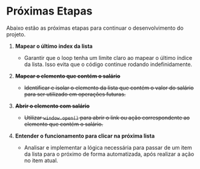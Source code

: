 # Próximas Etapas

Abaixo estão as próximas etapas para continuar o desenvolvimento do projeto.

1. **Mapear o último index da lista**  
   - Garantir que o loop tenha um limite claro ao mapear o último índice da lista. Isso evita que o código continue rodando indefinidamente.

2. **~~Mapear o elemento que contém o salário~~** 
   - ~~Identificar e isolar o elemento da lista que contém o valor do salário para ser utilizado em operações futuras.~~

3. **~~Abrir o elemento com salário~~**  
   - ~~Utilizar `window.open()` para abrir o link ou ação correspondente ao elemento que contém o salário.~~

4. **Entender o funcionamento para clicar na próxima lista**  
   - Analisar e implementar a lógica necessária para passar de um item da lista para o próximo de forma automatizada, após realizar a ação no item atual.
